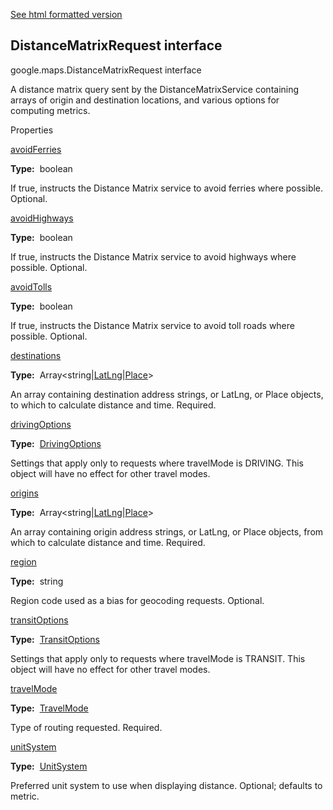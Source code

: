 [See html formatted version](https://huasofoundries.github.io/google-maps-documentation/DistanceMatrixRequest.html)


DistanceMatrixRequest interface
-------------------------------

google.maps.DistanceMatrixRequest interface

A distance matrix query sent by the DistanceMatrixService containing arrays of origin and destination locations, and various options for computing metrics.

Properties

[avoidFerries](#DistanceMatrixRequest.avoidFerries)

**Type:**  boolean

If true, instructs the Distance Matrix service to avoid ferries where possible. Optional.

[avoidHighways](#DistanceMatrixRequest.avoidHighways)

**Type:**  boolean

If true, instructs the Distance Matrix service to avoid highways where possible. Optional.

[avoidTolls](#DistanceMatrixRequest.avoidTolls)

**Type:**  boolean

If true, instructs the Distance Matrix service to avoid toll roads where possible. Optional.

[destinations](#DistanceMatrixRequest.destinations)

**Type:**  Array<string|[LatLng](LatLng.md)|[Place](Place.md)\>

An array containing destination address strings, or LatLng, or Place objects, to which to calculate distance and time. Required.

[drivingOptions](#DistanceMatrixRequest.drivingOptions)

**Type:**  [DrivingOptions](DrivingOptions.md)

Settings that apply only to requests where travelMode is DRIVING. This object will have no effect for other travel modes.

[origins](#DistanceMatrixRequest.origins)

**Type:**  Array<string|[LatLng](LatLng.md)|[Place](Place.md)\>

An array containing origin address strings, or LatLng, or Place objects, from which to calculate distance and time. Required.

[region](#DistanceMatrixRequest.region)

**Type:**  string

Region code used as a bias for geocoding requests. Optional.

[transitOptions](#DistanceMatrixRequest.transitOptions)

**Type:**  [TransitOptions](TransitOptions.md)

Settings that apply only to requests where travelMode is TRANSIT. This object will have no effect for other travel modes.

[travelMode](#DistanceMatrixRequest.travelMode)

**Type:**  [TravelMode](TravelMode.md)

Type of routing requested. Required.

[unitSystem](#DistanceMatrixRequest.unitSystem)

**Type:**  [UnitSystem](UnitSystem.md)

Preferred unit system to use when displaying distance. Optional; defaults to metric.